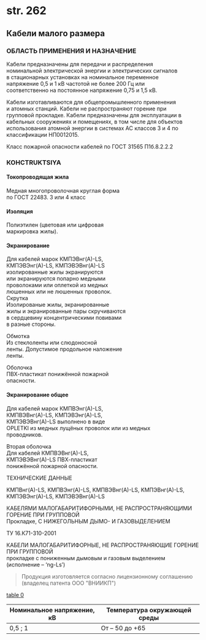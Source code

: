# str. 262  
## Кабели малого размера  
### ОБЛАСТЬ ПРИМЕНЕНИЯ И НАЗНАЧЕНИЕ  

Кабели предназначены для передачи и распределения   
номинальной электрической энергии и электрических сигналов   
в стационарных установках на номинальное переменное   
напряжение 0,5 и 1 кВ частотой не более 200 Гц или   
соответственно на постоянное напряжение 0,75 и 1,5 кВ.

Кабели изготавливаются для общепромышленного применения   
и атомных станций. Кабели не распространяют горение при   
групповой прокладке. Кабели предназначены для эксплуатации в   
кабельных сооружениях и помещениях, в том числе для объектов   
использования атомной энергии в системах АС классов 3 и 4 по   
классификации НП­001­2015.   

Класс пожарной опасности кабелей по ГОСТ 31565 П1б.8.2.2.2

### КОНСTRUKTSIYA 

#### Токопроводящая жила 
Медная многопроволочная круглая форма   
по ГОСТ 22483. 3 или 4 класс

#### Изоляция 
Полиэтилен (цветовая или цифровая   
маркировка жилы).

#### Экранирование 
Для кабелей марок КМПЭВнг(А)-LS,   
КМПЭВЭнг(А)-LS, КМПЭВЭВнг(А)-LS   
изолированные жилы экранируются   
или экранируются попарно медными   
проволоками или оплеткой из медных   
люшенных или не люшенных проволок.   
Скрутка   
Изолированые жилы, экранированные   
жилы и экранированные пары скручиваются   
в сердцевину концентрическими повивами   
в разные стороны. 

Обмотка   
Из стеклоленты или слюдоносной   
ленты. Допустимое продольное наложение   
ленты.

Оболочка   
ПВХ-пластикат понижённой пожарной   
опасности.

#### Экранирование общее   
Для кабелей марок КМПВЭнг(А)-LS,   
КМПВЭВнг(А)-LS, КМПЭВЭнг(А)-LS,   
КМПЭВЭВнг(А)-LS выполнено в виде   
OPLETKI из медных лущёных проволок или из медных   
проводников.

Вторая оболочка   
Для кабелей КМПВЭВнг(А)-LS,   
КМПЭВЭВнг(А)-LS ПВХ-пластикат   
понижённой пожарной опасности.

ТЕХНИЧЕСКИЕ ДАННЫЕ

KMПВнг(А)-LS, KMПВЭнг(А)-LS, KMПВЭВнг(А)-LS, KMПЭВнг(А)-LS, KMПЭВЭнг(А)-LS, KMПЭВЭВнг(А)-LS

КАБЕЛЯМИ МАЛОГАБАРИТИФОРНЫМИ, НЕ РАСПРОСТРАНЯЮЩИМИ ГОРЕНИЕ ПРИ ГРУППОВОЙ   
Прокладке, С НИЖЕГОЛЬНЫМ ДЫМО- И ГАЗОВЫДЕЛЕНИЕМ

ТУ 16.К71-310-2001

КАБЕЛИ МАЛОГАБАРИТИФОРНЫЕ, НЕ РАСПРОСТРАНЯЮЩИЕ ГОРЕНИЕ ПРИ ГРУППОВОЙ   
прокладке с пониженным дымовым и газовым выделением (исполнение – ‘ng-Ls’)

<blockquote>Продукция изготовляется согласно лицензионному соглашению (владелец патента ООО "ВНИИКП")</blockquote>

<a href="#37117b41-4afe-4520-84f2-34d5a461bf1d">table 0</a><br/>

| Номинальное напряжение, кВ | Температура окружающей среды |
|---------------------------|-------------------------------|
| 0,5 ; 1                    | От – 50 до +65                 |
